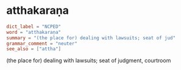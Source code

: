 # atthakaraṇa

``` toml
dict_label = "NCPED"
word = "atthakaraṇa"
summary = "(the place for) dealing with lawsuits; seat of jud"
grammar_comment = "neuter"
see_also = ["attha"]
```

(the place for) dealing with lawsuits; seat of judgment, courtroom

